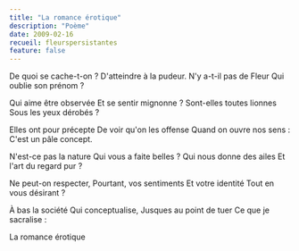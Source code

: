 ```yaml
---
title: "La romance érotique"
description: "Poème"
date: 2009-02-16
recueil: fleurspersistantes
feature: false
---
```


De quoi se cache-t-on ?
D'atteindre à la pudeur.
N'y a-t-il pas de Fleur
Qui oublie son prénom ?

Qui aime être observée
Et se sentir mignonne ?
Sont-elles toutes lionnes
Sous les yeux dérobés ?

Elles ont pour précepte
De voir qu'on les offense
Quand on ouvre nos sens :
C'est un pâle concept.

N'est-ce pas la nature
Qui vous a faite belles ?
Qui nous donne des ailes
Et l'art du regard pur ?

Ne peut-on respecter,
Pourtant, vos sentiments
Et votre identité
Tout en vous désirant ?

À bas la société
Qui conceptualise,
Jusques au point de tuer
Ce que je sacralise :

La romance érotique
